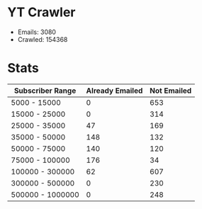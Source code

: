 # YT Crawler
- Emails: 3080
- Crawled: 154368

# Stats
| Subscriber Range  | Already Emailed | Not Emailed |
|-------|-------|-------|
| 5000 - 15000 | 0 | 653 |
| 15000 - 25000 | 0 | 314 |
| 25000 - 35000 | 47 | 169 |
| 35000 - 50000 | 148 | 132 |
| 50000 - 75000 | 140 | 120 |
| 75000 - 100000 | 176 | 34 |
| 100000 - 300000 | 62 | 607 |
| 300000 - 500000 | 0 | 230 |
| 500000 - 1000000 | 0 | 248 |
